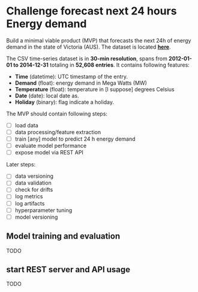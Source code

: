 # Challenge forecast next 24 hours Energy demand

Build a minimal viable product (MVP) that forecasts the next 24h of energy demand in the state of Victoria (AUS). The
dataset is located [**here**](https://raw.githubusercontent.com/JoaquinAmatRodrigo/skforecast/master/data/vic_elec.csv).

The CSV time-series dataset is in **30-min resolution**, spans from **2012-01-01 to 2014-12-31** totaling in 
**52,608 entries**. It contains following features:
- **Time** (datetime): UTC timestamp of the entry. 
- **Demand** (float): energy demand in Mega Watts (MW)
- **Temperature** (float):  temperature in [I suppose] degrees Celsius
- **Date** (date): local date as.
- **Holiday** (binary): flag indicate a holiday.

The MVP should contain following steps:

- [ ] load data
- [ ] data processing/feature extraction
- [ ] train [any] model to predict 24 h energy demand
- [ ] evaluate model performance
- [ ] expose model via REST API

Later steps:
- [ ] data versioning
- [ ] data validation
- [ ] check for drifts
- [ ] log metrics
- [ ] log artifacts
- [ ] hyperparameter tuning
- [ ] model versioning

## Model training and evaluation
TODO

## start REST server and API usage
TODO

